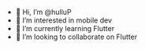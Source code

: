 - 👋 Hi, I’m @hulluP
- 👀 I’m interested in mobile dev
- 🌱 I’m currently learning Flutter
- 💞️ I’m looking to collaborate on Flutter


<!---
hulluP/hulluP is a ✨ special ✨ repository because its `README.md` (this file) appears on your GitHub profile.
You can click the Preview link to take a look at your changes.
--->
